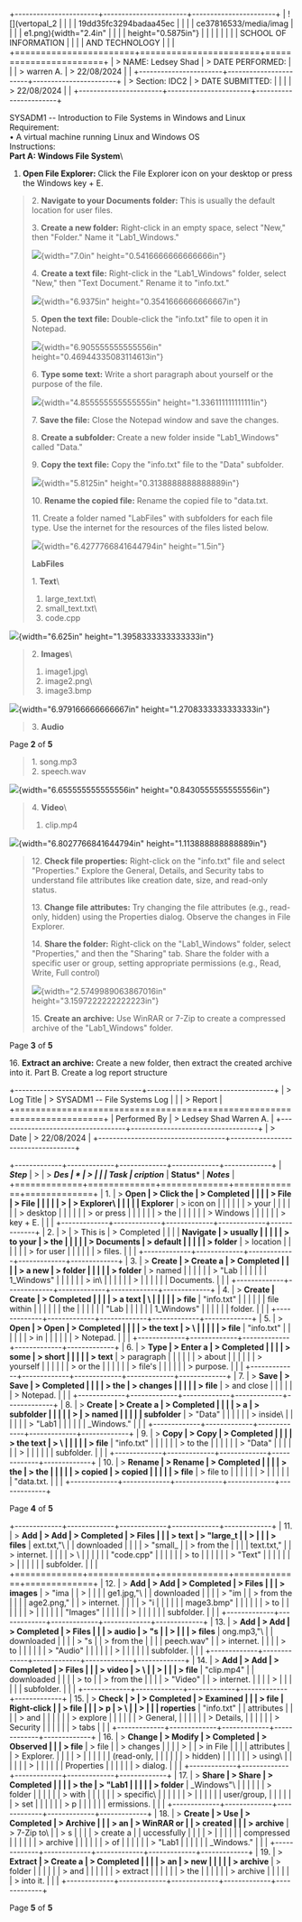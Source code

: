 +-----------------------+-----------------------+-----------------------+
| ![](vertopal_2        |                       |                       |
| 19dd35fc3294badaa45ec |                       |                       |
| ce37816533/media/imag |                       |                       |
| e1.png){width="2.4in" |                       |                       |
| height="0.5875in"}    |                       |                       |
|                       |                       |                       |
| SCHOOL OF INFORMATION |                       |                       |
| AND TECHNOLOGY        |                       |                       |
+=======================+=======================+=======================+
| > NAME: Ledsey Shad   | > DATE PERFORMED:     |                       |
| > warren A.           | > 22/08/2024          |                       |
+-----------------------+-----------------------+-----------------------+
| > Section: IDC2       | > DATE SUBMITTED:     |                       |
|                       | > 22/08/2024          |                       |
+-----------------------+-----------------------+-----------------------+

SYSADM1 -- Introduction to File Systems in Windows and Linux\
Requirement:\
• A virtual machine running Linux and Windows OS\
Instructions:\
**Part A: Windows File System**\
1. **Open File Explorer:** Click the File Explorer icon on your desktop
or press the Windows key + E.

> 2\. **Navigate to your Documents folder:** This is usually the default
> location for user files.
>
> 3\. **Create a new folder:** Right-click in an empty space, select
> \"New,\" then \"Folder.\" Name it \"Lab1_Windows.\"
>
> ![](vertopal_219dd35fc3294badaa45ecce37816533/media/image2.png){width="7.0in"
> height="0.5416666666666666in"}
>
> 4\. **Create a text file:** Right-click in the \"Lab1_Windows\"
> folder, select \"New,\" then \"Text Document.\" Rename it to
> \"info.txt.\"
>
> ![](vertopal_219dd35fc3294badaa45ecce37816533/media/image3.png){width="6.9375in"
> height="0.3541666666666667in"}
>
> 5\. **Open the text file:** Double-click the \"info.txt\" file to open
> it in Notepad.
>
> ![](vertopal_219dd35fc3294badaa45ecce37816533/media/image4.png){width="6.905555555555556in"
> height="0.46944335083114613in"}
>
> 6\. **Type some text:** Write a short paragraph about yourself or the
> purpose of the file.
>
> ![](vertopal_219dd35fc3294badaa45ecce37816533/media/image5.png){width="4.855555555555555in"
> height="1.336111111111111in"}
>
> 7\. **Save the file:** Close the Notepad window and save the changes.
>
> 8\. **Create a subfolder:** Create a new folder inside
> \"Lab1_Windows\" called \"Data.\"
>
> 9\. **Copy the text file:** Copy the \"info.txt\" file to the \"Data\"
> subfolder.
>
> ![](vertopal_219dd35fc3294badaa45ecce37816533/media/image6.png){width="5.8125in"
> height="0.3138888888888889in"}
>
> 10\. **Rename the copied file:** Rename the copied file to \"data.txt.
>
> 11\. Create a folder named \"LabFiles\" with subfolders for each file
> type. Use the internet for the resources of the files listed below.
>
> ![](vertopal_219dd35fc3294badaa45ecce37816533/media/image7.png){width="6.4277766841644794in"
> height="1.5in"}
>
> **LabFiles**
>
> 1\. **Text**\
> 1. large_text.txt\
> 2. small_text.txt\
> 3. code.cpp

![](vertopal_219dd35fc3294badaa45ecce37816533/media/image8.png){width="6.625in"
height="1.3958333333333333in"}

> 2\. **Images**\
> 1. image1.jpg\
> 2. image2.png\
> 3. image3.bmp

![](vertopal_219dd35fc3294badaa45ecce37816533/media/image9.png){width="6.979166666666667in"
height="1.2708333333333333in"}

> 3\. **Audio**

Page **2** of **5**

> 1\. song.mp3\
> 2. speech.wav

![](vertopal_219dd35fc3294badaa45ecce37816533/media/image10.png){width="6.655555555555556in"
height="0.8430555555555556in"}

> 4\. **Video**\
> 1. clip.mp4

![](vertopal_219dd35fc3294badaa45ecce37816533/media/image11.png){width="6.8027766841644794in"
height="1.113888888888889in"}

> 12\. **Check file properties:** Right-click on the \"info.txt\" file
> and select \"Properties.\" Explore the General, Details, and Security
> tabs to understand file attributes like creation date, size, and
> read-only status.
>
> 13\. **Change file attributes:** Try changing the file attributes
> (e.g., read-only, hidden) using the Properties dialog. Observe the
> changes in File Explorer.
>
> 14\. **Share the folder:** Right-click on the \"Lab1_Windows\" folder,
> select \"Properties,\" and then the \"Sharing\" tab. Share the folder
> with a specific user or group, setting appropriate permissions (e.g.,
> Read, Write, Full control)
>
> ![](vertopal_219dd35fc3294badaa45ecce37816533/media/image12.png){width="2.5749989063867016in"
> height="3.1597222222222223in"}
>
> 15\. **Create an archive:** Use WinRAR or 7-Zip to create a compressed
> archive of the \"Lab1_Windows\" folder.

Page **3** of **5**

16\. **Extract an archive:** Create a new folder, then extract the
created archive into it. Part B. Create a log report structure

+-----------------------------------+-----------------------------------+
| > Log Title                       | > SYSADM1 -- File Systems Log     |
|                                   | > Report                          |
+===================================+===================================+
| Performed By                      | > Ledsey Shad Warren A.           |
+-----------------------------------+-----------------------------------+
| > Date                            | > 22/08/2024                      |
+-----------------------------------+-----------------------------------+

+-------------+-------------+-------------+-------------+-------------+
| ***Step***  | >           | > ***Des    | *           | >           |
|             |  ***Task*** | cription*** | **Status*** | ***Notes*** |
+=============+=============+=============+=============+=============+
| 1\.         | > **Open    | > Click the | > Completed |             |
|             | > File      | > File      |             |             |
|             | >           | > Explorer\ |             |             |
|             |  Explorer** | > icon on   |             |             |
|             |             | > your      |             |             |
|             |             | > desktop   |             |             |
|             |             | > or press  |             |             |
|             |             | > the       |             |             |
|             |             | > Windows   |             |             |
|             |             | > key + E.  |             |             |
+-------------+-------------+-------------+-------------+-------------+
| 2\.         | >           | > This is   | > Completed |             |
|             |  **Navigate | > usually   |             |             |
|             | > to your   | > the       |             |             |
|             | > Documents | > default   |             |             |
|             | > folder**  | > location  |             |             |
|             |             | > for user  |             |             |
|             |             | > files.    |             |             |
+-------------+-------------+-------------+-------------+-------------+
| 3\.         | > **Create  | > Create a  | > Completed |             |
|             | > a new     | > folder    |             |             |
|             | > folder**  | > named     |             |             |
|             |             | > \"Lab     |             |             |
|             |             | 1_Windows\" |             |             |
|             |             | > in\       |             |             |
|             |             | >           |             |             |
|             |             |  Documents. |             |             |
+-------------+-------------+-------------+-------------+-------------+
| 4\.         | > **Create  | Create      | > Completed |             |
|             | > a text    | \           |             |             |
|             | > file**    | "info.txt\" |             |             |
|             |             | file within |             |             |
|             |             | the         |             |             |
|             |             | \"Lab       |             |             |
|             |             | 1_Windows\" |             |             |
|             |             | folder.     |             |             |
+-------------+-------------+-------------+-------------+-------------+
| 5\.         | > **Open    | > Open      | > Completed |             |
|             | > the text  | > \         |             |             |
|             | > file**    | "info.txt\" |             |             |
|             |             | > in        |             |             |
|             |             | > Notepad.  |             |             |
+-------------+-------------+-------------+-------------+-------------+
| 6\.         | > **Type    | > Enter a   | > Completed |             |
|             | > some      | > short     |             |             |
|             | > text**    | > paragraph |             |             |
|             |             | > about     |             |             |
|             |             | > yourself  |             |             |
|             |             | > or the    |             |             |
|             |             | > file\'s   |             |             |
|             |             | > purpose.  |             |             |
+-------------+-------------+-------------+-------------+-------------+
| 7\.         | > **Save    | > Save      | > Completed |             |
|             | > the       | > changes   |             |             |
|             | > file**    | > and close |             |             |
|             |             | > Notepad.  |             |             |
+-------------+-------------+-------------+-------------+-------------+
| 8\.         | > **Create  | > Create a  | > Completed |             |
|             | > a         | > subfolder |             |             |
|             | >           | > named     |             |             |
|             | subfolder** | > \"Data\"  |             |             |
|             |             | > inside\   |             |             |
|             |             | > \"Lab1    |             |             |
|             |             | _Windows.\" |             |             |
+-------------+-------------+-------------+-------------+-------------+
| 9\.         | > **Copy    | > Copy      | > Completed |             |
|             | > the text  | > \         |             |             |
|             | > file**    | "info.txt\" |             |             |
|             |             | > to the    |             |             |
|             |             | > \"Data\"  |             |             |
|             |             | >           |             |             |
|             |             |  subfolder. |             |             |
+-------------+-------------+-------------+-------------+-------------+
| 10\.        | > **Rename  | > Rename    | > Completed |             |
|             | > the       | > the       |             |             |
|             | > copied    | > copied    |             |             |
|             | > file**    | > file to   |             |             |
|             |             | >           |             |             |
|             |             | \"data.txt. |             |             |
+-------------+-------------+-------------+-------------+-------------+

Page **4** of **5**

+-------------+-------------+-------------+-------------+-------------+
| 11\.        | > **Add     | > Add       | > Completed | > Files     |
|             | > text      | > \"large_t |             | >           |
|             | > files**   | ext.txt,\"\ |             |  downloaded |
|             |             | > \"small_  |             | > from the  |
|             |             | text.txt,\" |             | > internet. |
|             |             | > \         |             |             |
|             |             | "code.cpp\" |             |             |
|             |             | > to        |             |             |
|             |             | > \"Text\"  |             |             |
|             |             | >           |             |             |
|             |             |  subfolder. |             |             |
+=============+=============+=============+=============+=============+
| 12\.        | > **Add     | > Add       | > Completed | > Files     |
|             | > images**  | > \"ima     |             | >           |
|             |             | ge1.jpg,\"\ |             |  downloaded |
|             |             | > \"im      |             | > from the  |
|             |             | age2.png,\" |             | > internet. |
|             |             | > \"i       |             |             |
|             |             | mage3.bmp\" |             |             |
|             |             | > to        |             |             |
|             |             | >           |             |             |
|             |             |  \"Images\" |             |             |
|             |             | >           |             |             |
|             |             |  subfolder. |             |             |
+-------------+-------------+-------------+-------------+-------------+
| 13\.        | > **Add     | > Add       | > Completed | > Files     |
|             | > audio     | > \"s       |             | >           |
|             | > files**   | ong.mp3,\"\ |             |  downloaded |
|             |             | > \"s       |             | > from the  |
|             |             | peech.wav\" |             | > internet. |
|             |             | > to        |             |             |
|             |             | > \"Audio\" |             |             |
|             |             | >           |             |             |
|             |             |  subfolder. |             |             |
+-------------+-------------+-------------+-------------+-------------+
| 14\.        | > **Add     | > Add       | > Completed | > Files     |
|             | > video     | > \         |             | >           |
|             | > file**    | "clip.mp4\" |             |  downloaded |
|             |             | > to        |             | > from the  |
|             |             | > \"Video\" |             | > internet. |
|             |             | >           |             |             |
|             |             |  subfolder. |             |             |
+-------------+-------------+-------------+-------------+-------------+
| 15\.        | > **Check   | >           | > Completed | > Examined  |
|             | > file      | Right-click |             | > file      |
|             | > p         | > \         |             | >           |
|             | roperties** | "info.txt\" |             |  attributes |
|             |             | > and       |             |             |
|             |             | > explore   |             |             |
|             |             | > General,  |             |             |
|             |             | > Details,  |             |             |
|             |             | > Security  |             |             |
|             |             | > tabs      |             |             |
+-------------+-------------+-------------+-------------+-------------+
| 16\.        | > **Change  | > Modify    | > Completed | > Observed  |
|             | > file**    | > file      |             | > changes   |
|             |             | >           |             | > in File   |
|             |             |  attributes |             | > Explorer. |
|             |             | >           |             |             |
|             |             | (read-only, |             |             |
|             |             | > hidden)   |             |             |
|             |             | > using\    |             |             |
|             |             | >           |             |             |
|             |             |  Properties |             |             |
|             |             | > dialog.   |             |             |
+-------------+-------------+-------------+-------------+-------------+
| 17\.        | > **Share   | > Share     | > Completed |             |
|             | > the       | > \"Lab1    |             |             |
|             | > folder**  | _Windows\"\ |             |             |
|             |             | > folder    |             |             |
|             |             | > with      |             |             |
|             |             | > specific\ |             |             |
|             |             | >           |             |             |
|             |             | user/group, |             |             |
|             |             | > set       |             |             |
|             |             | > p         |             |             |
|             |             | ermissions. |             |             |
+-------------+-------------+-------------+-------------+-------------+
| 18\.        | > **Create  | > Use       | > Completed | > Archive   |
|             | > an        | > WinRAR or |             | > created   |
|             | > archive** | > 7-Zip to\ |             | > s         |
|             |             | > create a  |             | uccessfully |
|             |             | >           |             |             |
|             |             |  compressed |             |             |
|             |             | > archive   |             |             |
|             |             | > of        |             |             |
|             |             | > \"Lab1    |             |             |
|             |             | _Windows.\" |             |             |
+-------------+-------------+-------------+-------------+-------------+
| 19\.        | > **Extract | > Create a  | > Completed |             |
|             | > an        | > new       |             |             |
|             | > archive** | > folder    |             |             |
|             |             | > and       |             |             |
|             |             | > extract   |             |             |
|             |             | > the       |             |             |
|             |             | > archive   |             |             |
|             |             | > into it.  |             |             |
+-------------+-------------+-------------+-------------+-------------+

Page **5** of **5**
